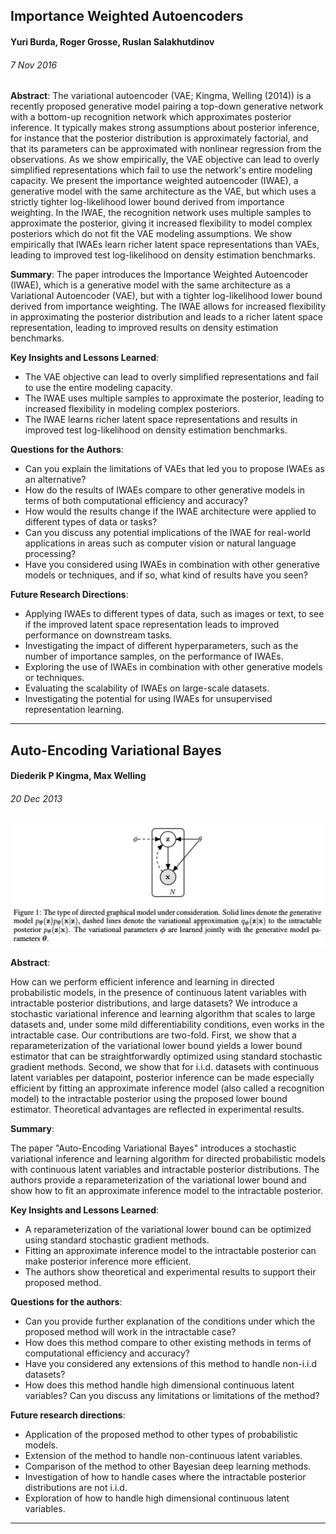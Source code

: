## Importance Weighted Autoencoders
#### Yuri Burda, Roger Grosse, Ruslan Salakhutdinov
###### 7 Nov 2016 

**Abstract**:
The variational autoencoder (VAE; Kingma, Welling (2014)) is a recently proposed generative model pairing a top-down generative network with a bottom-up recognition network which approximates posterior inference. It typically makes strong assumptions about posterior inference, for instance that the posterior distribution is approximately factorial, and that its parameters can be approximated with nonlinear regression from the observations. As we show empirically, the VAE objective can lead to overly simplified representations which fail to use the network's entire modeling capacity. We present the importance weighted autoencoder (IWAE), a generative model with the same architecture as the VAE, but which uses a strictly tighter log-likelihood lower bound derived from importance weighting. In the IWAE, the recognition network uses multiple samples to approximate the posterior, giving it increased flexibility to model complex posteriors which do not fit the VAE modeling assumptions. We show empirically that IWAEs learn richer latent space representations than VAEs, leading to improved test log-likelihood on density estimation benchmarks.

**Summary**:
The paper introduces the Importance Weighted Autoencoder (IWAE), which is a generative model with the same architecture as a Variational Autoencoder (VAE), but with a tighter log-likelihood lower bound derived from importance weighting. The IWAE allows for increased flexibility in approximating the posterior distribution and leads to a richer latent space representation, leading to improved results on density estimation benchmarks.

**Key Insights and Lessons Learned**:

* The VAE objective can lead to overly simplified representations and fail to use the entire modeling capacity.
* The IWAE uses multiple samples to approximate the posterior, leading to increased flexibility in modeling complex posteriors.
* The IWAE learns richer latent space representations and results in improved test log-likelihood on density estimation benchmarks.

**Questions for the Authors**:

* Can you explain the limitations of VAEs that led you to propose IWAEs as an alternative?
* How do the results of IWAEs compare to other generative models in terms of both computational efficiency and accuracy?
* How would the results change if the IWAE architecture were applied to different types of data or tasks?
* Can you discuss any potential implications of the IWAE for real-world applications in areas such as computer vision or natural language processing?
* Have you considered using IWAEs in combination with other generative models or techniques, and if so, what kind of results have you seen?

**Future Research Directions**:

* Applying IWAEs to different types of data, such as images or text, to see if the improved latent space representation leads to improved performance on downstream tasks.
* Investigating the impact of different hyperparameters, such as the number of importance samples, on the performance of IWAEs.
* Exploring the use of IWAEs in combination with other generative models or techniques.
* Evaluating the scalability of IWAEs on large-scale datasets.
* Investigating the potential for using IWAEs for unsupervised representation learning.


--- 


## Auto-Encoding Variational Bayes
#### Diederik P Kingma, Max Welling
###### 20 Dec 2013


<p align="center">
  <img width="500" src="assets/vae.png">
</p>


**Abstract**:

How can we perform efficient inference and learning in directed probabilistic models, in the presence of continuous latent variables with intractable posterior distributions, and large datasets? We introduce a stochastic variational inference and learning algorithm that scales to large datasets and, under some mild differentiability conditions, even works in the intractable case. Our contributions are two-fold. First, we show that a reparameterization of the variational lower bound yields a lower bound estimator that can be straightforwardly optimized using standard stochastic gradient methods. Second, we show that for i.i.d. datasets with continuous latent variables per datapoint, posterior inference can be made especially efficient by fitting an approximate inference model (also called a recognition model) to the intractable posterior using the proposed lower bound estimator. Theoretical advantages are reflected in experimental results.

**Summary**:

The paper "Auto-Encoding Variational Bayes" introduces a stochastic variational inference and learning algorithm for directed probabilistic models with continuous latent variables and intractable posterior distributions. The authors provide a reparameterization of the variational lower bound and show how to fit an approximate inference model to the intractable posterior.

**Key Insights and Lessons Learned**:

* A reparameterization of the variational lower bound can be optimized using standard stochastic gradient methods.
* Fitting an approximate inference model to the intractable posterior can make posterior inference more efficient.
* The authors show theoretical and experimental results to support their proposed method.

**Questions for the authors**:

* Can you provide further explanation of the conditions under which the proposed method will work in the intractable case?
* How does this method compare to other existing methods in terms of computational efficiency and accuracy?
* Have you considered any extensions of this method to handle non-i.i.d datasets?
* How does this method handle high dimensional continuous latent variables?
Can you discuss any limitations or limitations of the method?

**Future research directions**:

* Application of the proposed method to other types of probabilistic models.
* Extension of the method to handle non-continuous latent variables.
* Comparison of the method to other Bayesian deep learning methods.
* Investigation of how to handle cases where the intractable posterior distributions are not i.i.d.
* Exploration of how to handle high dimensional continuous latent variables. 



--- 
